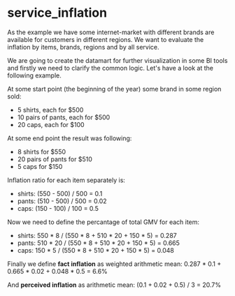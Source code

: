 # service_inflation
As the example we have some internet-market with different brands are available for customers in different regions. We want to evaluate the inflation by items, brands, regions and by all service.

We are going to create the datamart for further visualization in some BI tools and firstly we need to clarify the common logic. Let's have a look at the following example.

At some start point (the beginning of the year) some brand in some region sold:
- 5 shirts, each for $500
- 10 pairs of pants, each for $500
- 20 caps, each for $100

At some end point the result was following:
- 8 shirts for $550
- 20 pairs of pants for $510
- 5 caps for $150

Inflation ratio for each item separately is:
- shirts: (550 - 500) / 500 = 0.1
- pants: (510 - 500) / 500 = 0.02
- caps: (150 - 100) / 100 = 0.5

Now we need to define the percantage of total GMV for each item:
- shirts: 550 * 8 / (550 * 8 + 510 * 20 + 150 * 5) = 0.287
- pants: 510 * 20 / (550 * 8 + 510 * 20 + 150 * 5) = 0.665
- caps: 150 * 5 / (550 * 8 + 510 * 20 + 150 * 5) = 0.048

Finally we define **fact inflation** as weighted arithmetic mean:
0.287 * 0.1 + 0.665 * 0.02 + 0.048 * 0.5 = 6.6%

And **perceived inflation** as arithmetic mean:
(0.1 + 0.02 + 0.5) / 3 = 20.7%

